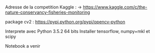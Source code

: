 Adresse de la competition Kaggle :
-> https://www.kaggle.com/c/the-nature-conservancy-fisheries-monitoring

package cv2 : https://pypi.python.org/pypi/opencv-python

Interprete avec Python 3.5.2 64 bits
Installer tensorflow, numpy+mkl et scipy

Notebook a venir
